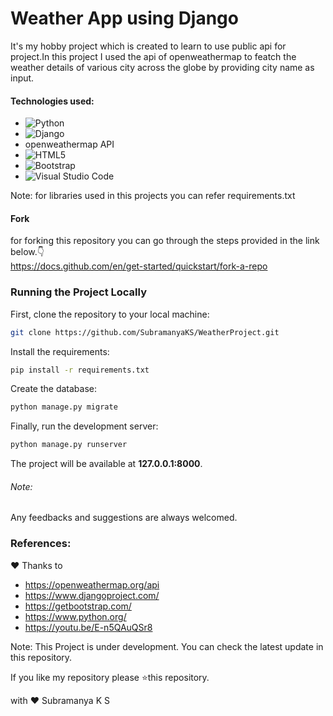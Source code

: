 # Weather App using Django

It's my hobby project which is created to learn to use public api for project.In this project I used the api of openweathermap to featch the weather details of various city across the globe by providing city name as input.

#### Technologies used:
* ![Python](https://img.shields.io/badge/python-3670A0?style=for-the-badge&logo=python&logoColor=ffdd54)
* ![Django](https://img.shields.io/badge/django-%23092E20.svg?style=for-the-badge&logo=django&logoColor=white)
* openweathermap API
* ![HTML5](https://img.shields.io/badge/html5-%23E34F26.svg?style=for-the-badge&logo=html5&logoColor=white)
* ![Bootstrap](https://img.shields.io/badge/bootstrap-%23563D7C.svg?style=for-the-badge&logo=bootstrap&logoColor=white)
* ![Visual Studio Code](https://img.shields.io/badge/Visual%20Studio%20Code-0078d7.svg?style=for-the-badge&logo=visual-studio-code&logoColor=white)

Note: for libraries used in this projects you can refer requirements.txt

#### Fork
for forking this repository you can  go through the steps provided in the link below.:point_down:
<br>https://docs.github.com/en/get-started/quickstart/fork-a-repo 

### Running the Project Locally

First, clone the repository to your local machine:

```bash
git clone https://github.com/SubramanyaKS/WeatherProject.git
```

Install the requirements:

```bash
pip install -r requirements.txt
```

Create the database:

```bash
python manage.py migrate
```

Finally, run the development server:

```bash
python manage.py runserver
```

The project will be available at **127.0.0.1:8000**.

###### Note:
Any feedbacks and suggestions are always welcomed.

### References:
&hearts; Thanks to
* https://openweathermap.org/api
* https://www.djangoproject.com/
* https://getbootstrap.com/
* https://www.python.org/
* https://youtu.be/E-n5QAuQSr8


Note: This Project is under development. You can check the latest update in this repository.

If you like my repository please ⭐this repository.


with &hearts; Subramanya K S
